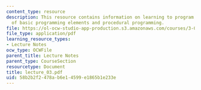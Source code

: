 ```yaml
---
content_type: resource
description: This resource contains information on learning to program in mathematica,  acquiring
  of basic programming elements and procedural programming.
file: https://ol-ocw-studio-app-production.s3.amazonaws.com/courses/3-016-mathematics-for-materials-scientists-and-engineers-fall-2005/58b2b2f2478ab6e14599e1865b1e233e_lecture_03.pdf
file_type: application/pdf
learning_resource_types:
- Lecture Notes
ocw_type: OCWFile
parent_title: Lecture Notes
parent_type: CourseSection
resourcetype: Document
title: lecture_03.pdf
uid: 58b2b2f2-478a-b6e1-4599-e1865b1e233e
---
```

